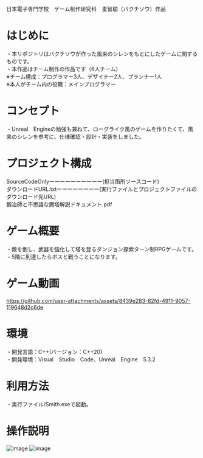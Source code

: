 日本電子専門学校　ゲーム制作研究科　麦智聪（バクチソウ）作品

# はじめに
・本リポジトリはバクチソウが作った風来のシレンをもとにしたゲームに関するものです。  
・本作品はチーム制作の作品です（6人チーム）  
※チーム構成：プログラマー3人、デザイナー2人、プランナー1人  
※本人がチーム内の役職：メインプログラマー  

# コンセプト
・Unreal　Engineの勉強も兼ねて、ローグライク風のゲームを作りたくて、風来のシレンを参考に、仕様確認・設計・実装をしました。

# プロジェクト構成
SourceCodeOnlyーーーーーーーーーー(担当箇所ソースコード)  
ダウンロードURL.txtーーーーーーーー(実行ファイルとプロジェクトファイルのダウンロード先URL)  
鍛冶師と不思議な魔塔解説ドキュメント.pdf
 
# ゲーム概要
・敵を倒し、武器を強化して塔を登るダンジョン探索ターン制RPGゲームです。   
・5階に到達したらボスと戦うことになります。

# ゲーム動画

https://github.com/user-attachments/assets/8439e283-82fd-4911-9057-119648d2c6de

# 環境
・開発言語：C++(バージョン：C++20)  
・開発環境：Visual　Studio　Code、Unreal　Engine　5.3.2

# 利用方法
・実行ファイル/Smith.exeで起動。

# 操作説明

![image](https://github.com/user-attachments/assets/318cb790-cc0e-47c4-9e79-fc5c87f4d41a)
![image](https://github.com/user-attachments/assets/c4036b0d-8a59-473b-9813-6c83a90b21e1)



